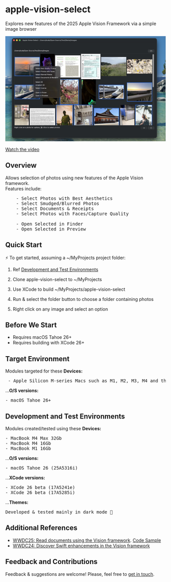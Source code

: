 # apple-vision-select

Explores new features of the 2025 Apple Vision Framework via a simple image browser

![apple-intelligence](https://github.com/on-device-ml/apple-vision-select/blob/main/avs-screenshot.jpg)

[Watch the video](https://youtu.be/1yFvaguALEk)

## Overview

Allows selection of photos using new features of the Apple Vision framework.<br>
Features include:

<pre>
    - Select Photos with Best Aesthetics
    - Select Smudged/Blurred Photos
    - Select Documents & Receipts
    - Select Photos with Faces/Capture Quality
    
    - Open Selected in Finder
    - Open Selected in Preview
</pre>

## Quick Start

⚡️ To get started, assuming a ~/MyProjects project folder:

1) Ref  [Development and Test Environments](#development-and-test-environments)

2) Clone apple-vision-select to ~/MyProjects

3) Use XCode to build ~/MyProjects/apple-vision-select

4) Run & select the folder button to choose a folder containing photos

5) Right click on any image and select an option


## Before We Start

- Requires macOS Tahoe 26+
- Requires building with XCode 26+


## Target Environment

Modules targeted for these **Devices:**<br>
<pre>
 - Apple Silicon M-series Macs such as M1, M2, M3, M4 and their Pro, Max, and Ultra versions
</pre>

...**O/S versions:**<br>
<pre>
- macOS Tahoe 26+
</pre>


## Development and Test Environments

Modules created/tested using these **Devices:**<br>
<pre>
- MacBook M4 Max 32Gb
- MacBook M4 16Gb
- MacBook M1 16Gb
</pre>

...**O/S versions:**<br>
<pre>
- macOS Tahoe 26 (25A5316i)
</pre>

...**XCode versions:**<br>
<pre>
- XCode 26 beta (17A5241e)
- XCode 26 beta (17A5285i)
</pre>
    
...**Themes:**<br>
<pre>
Developed & tested mainly in dark mode 🌙
</pre>


## Additional References

- [WWDC25: Read documents using the Vision framework](https://www.youtube.com/watch?v=H-GCNsXdKzM). [Code Sample](https://developer.apple.com/documentation/vision/recognize-tables-within-a-document)
- [WWDC24: Discover Swift enhancements in the Vision framework](https://www.youtube.com/watch?v=OkkVZJfp2MQ)


## Feedback and Contributions

Feedback & suggestions are welcome! Please, feel free to [get in touch](https://github.com/apple-vision-select).
